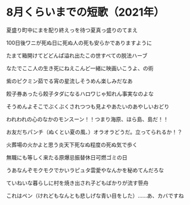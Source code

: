 # 8月くらいまでの短歌（2021年）

夏盛り町中にまを配り終えっを待つ夏真っ盛りのてまえ

100日後ワニが死ぬ日に死ぬ人の死も安らかでありますように

たまて箱開けてどどんぱ溢れ出たこの世すべての脱法ハーブ

なたでここ人の生き死にねえこんど一緒に映画いこうよ、の術

紫のピクミン茹でる宵の星流しそうめん楽しみだなあ

餃子券あったら餃子タダになるハロワじゃ知れん事実なのよな

そうめんよそこでぶくぶくされつつも見よやあたいのあやしいおどり

われわれの心のなかのモンスーン！！つまり海原、ほら島、島だ！！

お友だちパンチ（ぬくとい夏の風、）オラオラどうだ。立ってられるか！？

火葬場の火かよと思う炎天下死なぬ程度の死ぬ気で歩く

無職にも等しく来たる原爆忌振替休日可燃ゴミの日

うあなんぞモクモクでかいラピュタ雲愛やなんかを秘めてんだろな

ていねいな暮らしに村を焼き出され子どもばかりが流す笹舟

これはペン（けれどもなんとも悲しげな青い目をした）……あ、カバですね

